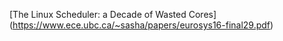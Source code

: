 [The Linux Scheduler: a Decade of Wasted Cores]  (https://www.ece.ubc.ca/~sasha/papers/eurosys16-final29.pdf)
